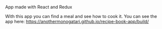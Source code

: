 App made with React and Redux

With this app you can find a meal and see how to cook it.
You can see the app here:
https://anothermonogatari.github.io/recipe-book-app/build/
